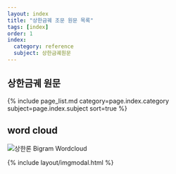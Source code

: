 ```yaml
---
layout: index
title: "상한금궤 조문 원문 목록"
tags: [index]
order: 1
index:
  category: reference
  subject: 상한금궤원문
---
```



## 상한금궤 원문

{% include page_list.md category=page.index.category subject=page.index.subject sort=true %}

## word cloud


![상한론 Bigram Wordcloud]( {{site.baseurl}}/img/etc/bigram_wordcloud_from_shanghanlun.svg  )

{% include layout/imgmodal.html %}
